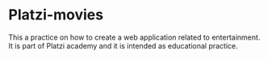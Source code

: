 # Platzi-movies
This a practice on how to create a web application related to entertainment. It is part of Platzi academy and it is intended as educational practice.
